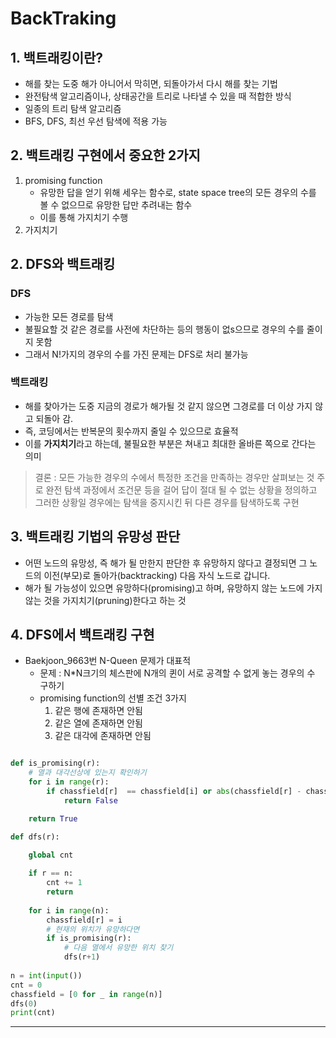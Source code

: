 # BackTraking
## 1. 백트래킹이란?
- 해를 찾는 도중 해가 아니어서 막히면, 되돌아가서 다시 해를 찾는 기법
- 완전탐색 알고리즘이나, 상태공간을 트리로 나타낼 수 있을 때 적합한 방식
- 일종의 트리 탐색 알고리즘
- BFS, DFS, 최선 우선 탐색에 적용 가능

## 2. 백트래킹 구현에서 중요한 2가지
1. promising function
    - 유망한 답을 얻기 위해 세우는 함수로, state space tree의 모든 경우의 수를 볼 수 없으므로 유망한 답만 추려내는 함수
    - 이를 통해 가지치기 수행
2. 가지치기

## 2. DFS와 백트래킹
### DFS
- 가능한 모든 경로를 탐색
- 불필요할 것 같은 경로를 사전에 차단하는 등의 행동이 없s으므로 경우의 수를 줄이지 못함
- 그래서 N!가지의 경우의 수를 가진 문제는 DFS로 처리 불가능
### 백트래킹
- 해를 찾아가는 도중 지금의 경로가 해가될 것 같지 않으면 그경로를 더 이상 가지 않고 되돌아 감.
- 즉, 코딩에서는 반복문의 횟수까지 줄일 수 있으므로 효율적
- 이를 **가지치기**라고 하는데, 불필요한 부분은 쳐내고 최대한 올바른 쪽으로 간다는 의미
> 결론 : 모든 가능한 경우의 수에서 특정한 조건을 만족하는 경우만 살펴보는 것
> 주로 완전 탐색 과정에서 조건문 등을 걸어 답이 절대 될 수 없는 상황을 정의하고 그러한 상황일 경우에는 탐색을 중지시킨 뒤 다른 경우를 탐색하도록 구현

## 3. 백트래킹 기법의 유망성 판단
- 어떤 노드의 유망성, 즉 해가 될 만한지 판단한 후 유망하지 않다고 결정되면 그 노드의 이전(부모)로 돌아가(backtracking) 다음 자식 노드로 갑니다.
- 해가 될 가능성이 있으면 유망하다(promising)고 하며, 유망하지 않는 노드에 가지 않는 것을 가지치기(pruning)한다고 하는 것

## 4. DFS에서 백트래킹 구현
- Baekjoon_9663번 N-Queen 문제가 대표적
    - 문제 : N*N크기의 체스판에 N개의 퀸이 서로 공격할 수 없게 놓는 경우의 수 구하기
    - promising function의 선별 조건 3가지
        1. 같은 행에 존재하면 안됨
        2. 같은 열에 존재하면 안됨
        3. 같은 대각에 존재하면 안됨

```python

def is_promising(r):
    # 열과 대각선상에 있는지 확인하기
    for i in range(r):
        if chassfield[r]  == chassfield[i] or abs(chassfield[r] - chassfield[i]) == abs(r - i):
            return False

    return True

def dfs(r):

    global cnt
    
    if r == n:
        cnt += 1
        return
    
    for i in range(n):
        chassfield[r] = i
        # 현재의 위치가 유망하다면
        if is_promising(r):
            # 다음 열에서 유망한 위치 찾기
            dfs(r+1)
        
n = int(input())
cnt = 0
chassfield = [0 for _ in range(n)]
dfs(0)
print(cnt)

```
---


